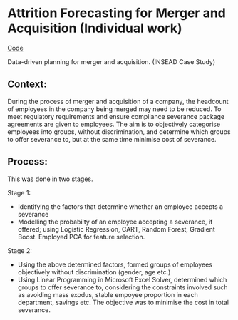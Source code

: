 # Attrition Forecasting for Merger and Acquisition (Individual work)
[Code](https://github.com/SoumyaO/Attrition-forecasting-for-merger/blob/main/OgotiSoumyaSMM750.ipynb)

Data-driven planning for merger and acquisition. (INSEAD Case Study)

## Context:
During the process of merger and acquisition of a company, the headcount of employees in the company being merged may need to be reduced. To meet regulatory requirements and ensure compliance severance package agreements are given to employees. The aim is to objectively categorise employees into groups, without discrimination, and determine which groups to offer severance to, but at the same time minimise cost of severance.

## Process:
This was done in two stages.

Stage 1:
- Identifying the factors that determine whether an employee accepts a severance
- Modelling the probabilty of an employee accepting a severance, if offered; using Logistic Regression, CART, Random Forest, Gradient Boost. Employed PCA for feature selection.

Stage 2: 
- Using the above determined factors, formed groups of employees objectively without discrimination (gender, age etc.)
- Using Linear Programming in Microsoft Excel Solver, determined which groups to offer severance to, considering the constraints involved such as avoiding mass exodus, stable empoyee proportion in each department, savings etc. The objective was to minimise the cost in total severance.
